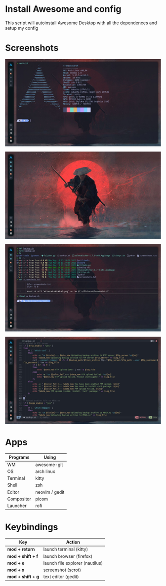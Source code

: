 # Install Awesome and config
 This script will autoinstall Awesome Desktop with all the dependences and setup my config

# Screenshots

![awesome1](images/1672079954724.jpg)

![awesome2](images/1672079954876.jpg)

![awesome3](images/1672079954710.jpg)

![awesome4](images/1672079953752.jpg)

# Apps

| Programs   | Using             |
| ---------- | ----------------- |
| WM         | awesome-git       |
| OS         | arch linux        |
| Terminal   | kitty             |
| Shell      | zsh               |
| Editor     | neovim / gedit    |
| Compositor | picom             |
| Launcher   | rofi              |

# Keybindings

| Key                 | Action                          |
| ------------------- | --------------------------------|
| **mod + return**    | launch terminal (kitty)         |
| **mod + shift + f** | launch browser (firefox)        |
| **mod + e**         | launch file explorer (nautilus) |
| **mod + x**         | screenshot (scrot)              |
| **mod + shift + g** | text editor (gedit)             |


